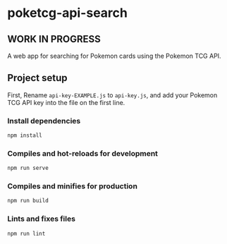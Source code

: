 # poketcg-api-search

## **WORK IN PROGRESS**

A web app for searching for Pokemon cards using the Pokemon TCG API.

## Project setup

First, Rename `api-key-EXAMPLE.js` to `api-key.js`, and add your Pokemon TCG API key into the file on the first line.

### Install dependencies

```bash
npm install
```

### Compiles and hot-reloads for development

```bash
npm run serve
```

### Compiles and minifies for production

```bash
npm run build
```

### Lints and fixes files

```bash
npm run lint
```
